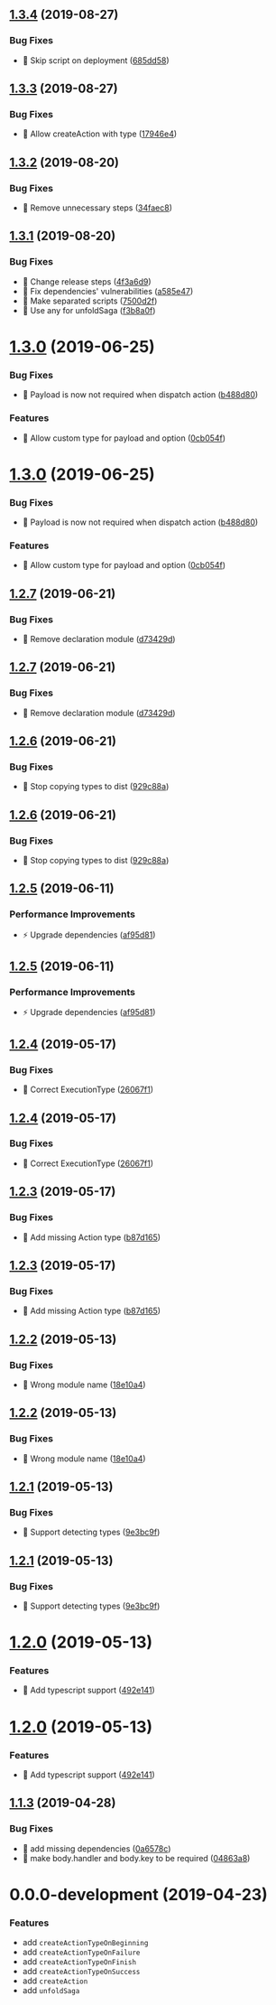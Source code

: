 ## [1.3.4](https://github.com/manhhailua/redux-unfold-saga/compare/v1.3.3...v1.3.4) (2019-08-27)


### Bug Fixes

* 🐛 Skip script on deployment ([685dd58](https://github.com/manhhailua/redux-unfold-saga/commit/685dd58))

## [1.3.3](https://github.com/manhhailua/redux-unfold-saga/compare/v1.3.2...v1.3.3) (2019-08-27)


### Bug Fixes

* 🐛 Allow createAction with type ([17946e4](https://github.com/manhhailua/redux-unfold-saga/commit/17946e4))

## [1.3.2](https://github.com/manhhailua/redux-unfold-saga/compare/v1.3.1...v1.3.2) (2019-08-20)


### Bug Fixes

* 🐛 Remove unnecessary steps ([34faec8](https://github.com/manhhailua/redux-unfold-saga/commit/34faec8))

## [1.3.1](https://github.com/manhhailua/redux-unfold-saga/compare/v1.3.0...v1.3.1) (2019-08-20)


### Bug Fixes

* 🐛 Change release steps ([4f3a6d9](https://github.com/manhhailua/redux-unfold-saga/commit/4f3a6d9))
* 🐛 Fix dependencies' vulnerabilities ([a585e47](https://github.com/manhhailua/redux-unfold-saga/commit/a585e47))
* 🐛 Make separated scripts ([7500d2f](https://github.com/manhhailua/redux-unfold-saga/commit/7500d2f))
* 🐛 Use any for unfoldSaga ([f3b8a0f](https://github.com/manhhailua/redux-unfold-saga/commit/f3b8a0f))

# [1.3.0](https://github.com/manhhailua/redux-unfold-saga/compare/v1.2.7...v1.3.0) (2019-06-25)


### Bug Fixes

* 🐛 Payload is now not required when dispatch action ([b488d80](https://github.com/manhhailua/redux-unfold-saga/commit/b488d80))


### Features

* 🎸 Allow custom type for payload and option ([0cb054f](https://github.com/manhhailua/redux-unfold-saga/commit/0cb054f))



# [1.3.0](https://github.com/manhhailua/redux-unfold-saga/compare/v1.2.7...v1.3.0) (2019-06-25)


### Bug Fixes

* 🐛 Payload is now not required when dispatch action ([b488d80](https://github.com/manhhailua/redux-unfold-saga/commit/b488d80))


### Features

* 🎸 Allow custom type for payload and option ([0cb054f](https://github.com/manhhailua/redux-unfold-saga/commit/0cb054f))

## [1.2.7](https://github.com/manhhailua/redux-unfold-saga/compare/v1.2.6...v1.2.7) (2019-06-21)


### Bug Fixes

* 🐛 Remove declaration module ([d73429d](https://github.com/manhhailua/redux-unfold-saga/commit/d73429d))



## [1.2.7](https://github.com/manhhailua/redux-unfold-saga/compare/v1.2.6...v1.2.7) (2019-06-21)


### Bug Fixes

* 🐛 Remove declaration module ([d73429d](https://github.com/manhhailua/redux-unfold-saga/commit/d73429d))

## [1.2.6](https://github.com/manhhailua/redux-unfold-saga/compare/v1.2.5...v1.2.6) (2019-06-21)


### Bug Fixes

* 🐛 Stop copying types to dist ([929c88a](https://github.com/manhhailua/redux-unfold-saga/commit/929c88a))



## [1.2.6](https://github.com/manhhailua/redux-unfold-saga/compare/v1.2.5...v1.2.6) (2019-06-21)


### Bug Fixes

* 🐛 Stop copying types to dist ([929c88a](https://github.com/manhhailua/redux-unfold-saga/commit/929c88a))

## [1.2.5](https://github.com/manhhailua/redux-unfold-saga/compare/v1.2.4...v1.2.5) (2019-06-11)


### Performance Improvements

* ⚡️ Upgrade dependencies ([af95d81](https://github.com/manhhailua/redux-unfold-saga/commit/af95d81))



## [1.2.5](https://github.com/manhhailua/redux-unfold-saga/compare/v1.2.4...v1.2.5) (2019-06-11)


### Performance Improvements

* ⚡️ Upgrade dependencies ([af95d81](https://github.com/manhhailua/redux-unfold-saga/commit/af95d81))

## [1.2.4](https://github.com/manhhailua/redux-unfold-saga/compare/v1.2.3...v1.2.4) (2019-05-17)


### Bug Fixes

* 🐛 Correct ExecutionType ([26067f1](https://github.com/manhhailua/redux-unfold-saga/commit/26067f1))



## [1.2.4](https://github.com/manhhailua/redux-unfold-saga/compare/v1.2.3...v1.2.4) (2019-05-17)


### Bug Fixes

* 🐛 Correct ExecutionType ([26067f1](https://github.com/manhhailua/redux-unfold-saga/commit/26067f1))

## [1.2.3](https://github.com/manhhailua/redux-unfold-saga/compare/v1.2.2...v1.2.3) (2019-05-17)


### Bug Fixes

* 🐛 Add missing Action type ([b87d165](https://github.com/manhhailua/redux-unfold-saga/commit/b87d165))



## [1.2.3](https://github.com/manhhailua/redux-unfold-saga/compare/v1.2.2...v1.2.3) (2019-05-17)


### Bug Fixes

* 🐛 Add missing Action type ([b87d165](https://github.com/manhhailua/redux-unfold-saga/commit/b87d165))

## [1.2.2](https://github.com/manhhailua/redux-unfold-saga/compare/v1.2.1...v1.2.2) (2019-05-13)


### Bug Fixes

* 🐛 Wrong module name ([18e10a4](https://github.com/manhhailua/redux-unfold-saga/commit/18e10a4))



## [1.2.2](https://github.com/manhhailua/redux-unfold-saga/compare/v1.2.1...v1.2.2) (2019-05-13)


### Bug Fixes

* 🐛 Wrong module name ([18e10a4](https://github.com/manhhailua/redux-unfold-saga/commit/18e10a4))

## [1.2.1](https://github.com/manhhailua/redux-unfold-saga/compare/v1.2.0...v1.2.1) (2019-05-13)


### Bug Fixes

* 🐛 Support detecting types ([9e3bc9f](https://github.com/manhhailua/redux-unfold-saga/commit/9e3bc9f))



## [1.2.1](https://github.com/manhhailua/redux-unfold-saga/compare/v1.2.0...v1.2.1) (2019-05-13)


### Bug Fixes

* 🐛 Support detecting types ([9e3bc9f](https://github.com/manhhailua/redux-unfold-saga/commit/9e3bc9f))

# [1.2.0](https://github.com/manhhailua/redux-unfold-saga/compare/v1.1.3...v1.2.0) (2019-05-13)


### Features

* 🎸 Add typescript support ([492e141](https://github.com/manhhailua/redux-unfold-saga/commit/492e141))



# [1.2.0](https://github.com/manhhailua/redux-unfold-saga/compare/v1.1.3...v1.2.0) (2019-05-13)


### Features

* 🎸 Add typescript support ([492e141](https://github.com/manhhailua/redux-unfold-saga/commit/492e141))

## [1.1.3](https://github.com/manhhailua/redux-unfold-saga/compare/v1.1.2...v1.1.3) (2019-04-28)


### Bug Fixes

* 🐛 add missing dependencies ([0a6578c](https://github.com/manhhailua/redux-unfold-saga/commit/0a6578c))
* 🐛 make body.handler and body.key to be required ([04863a8](https://github.com/manhhailua/redux-unfold-saga/commit/04863a8))



# 0.0.0-development (2019-04-23)


### Features
* add `createActionTypeOnBeginning`
* add `createActionTypeOnFailure`
* add `createActionTypeOnFinish`
* add `createActionTypeOnSuccess`
* add `createAction`
* add `unfoldSaga`
